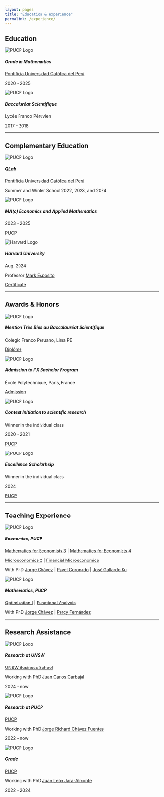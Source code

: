 ```yaml
---
layout: pages
title: "Education & experience"
permalink: /experience/
---
```


## Education

<div class="card">
  <div class="card-header">
    <img src="{{ "/assets/img/institutions/pucp-logo.png" | relative_url }}" alt="PUCP Logo">
  </div>
  <div class="card-body">
    <h5 class="card-title">Grade in Mathematics</h5>
    <p class="card-text">
      <a href="https://www.pucp.edu.pe/carrera/matematicas/">Pontificia Universidad Católica del Perú</a>
    </p>
    <p class="card-text">2020 - 2025</p>
  </div>
</div>

<div class="card">
  <div class="card-header">
    <img src="{{ "/assets/img/institutions/LyceeFrancoPeruvien.png" | relative_url }}" alt="PUCP Logo">
  </div>
  <div class="card-body">
    <h5 class="card-title">Baccaluréat Scientifique</h5>
    <p class="card-text">Lycée Franco Péruvien</p>
    <p class="card-text">2017 - 2018</p>
  </div>
</div>

---

## Complementary Education

<div class="card">
  <div class="card-header">
    <img src="{{ "/assets/img/institutions/pucp-logo.png" | relative_url }}" alt="PUCP Logo">
  </div>
  <div class="card-body">
    <h5 class="card-title">QLab</h5>
    <p class="card-text">
      <a href="https://qlab.pucp.edu.pe/">Pontificia Universidad Católica del Perú</a>
    </p>
    <p class="card-text">Summer and Winter School 2022, 2023, and 2024</p>
  </div>
</div>

<div class="card">
  <div class="card-header">
    <img src="{{ "/assets/img/institutions/pucp-logo.png" | relative_url }}" alt="PUCP Logo">
  </div>
  <div class="card-body">
    <h5 class="card-title">MA(c) Economics and Applied Mathematics</h5>
    <p class="card-text">
      2023 - 2025
    </p>
    <p class="card-text">PUCP</p>
  </div>
</div>

<div class="card">
  <div class="card-header">
    <img src="{{ "/assets/img/institutions/harvard-logo.png" | relative_url }}" alt="Harvard Logo">
  </div>
  <div class="card-body">
    <h5 class="card-title">Harvard University</h5>
    <p class="card-text">Aug. 2024</p>
    <p class="card-text">
      Professor <a href="https://professional.dce.harvard.edu/faculty/mark-esposito/">Mark Esposito</a>
    </p>
    <p class="card-text">
      <a href="{{ "/files/courses/education-and-experience/harvard_pucp.pdf" | relative_url }}">Certificate</a>
    </p>
  </div>
</div>

---

## Awards & Honors

<div class="card">
  <div class="card-header">
    <img src="{{ "/assets/img/institutions/LyceeFrancoPeruvien.png" | relative_url }}" alt="PUCP Logo">
  </div>
  <div class="card-body">
    <h5 class="card-title">Mention Très Bien au Baccalauréat Scientifique</h5>
    <p class="card-text">Colegio Franco Peruano, Lima PE</p>
    <p class="card-text">
      <a href="{{ "/files/courses/education-and-experience/notes_bac.pdf" | relative_url }}">Diplôme</a>
    </p>
  </div>
</div>

<div class="card">
  <div class="card-header">
    <img src="{{ "/assets/img/institutions/ecole-paris.png" | relative_url }}" alt="PUCP Logo">
  </div>
  <div class="card-body">
    <h5 class="card-title">Admission to l’X Bachelor Program</h5>
    <p class="card-text">École Polytechnique, Paris, France</p>
    <p class="card-text">
      <a href="{{ "/files/courses/education-and-experience/admission_l_X.pdf" | relative_url }}">Admission</a>
    </p>
  </div>
</div>

<div class="card">
  <div class="card-header">
    <img src="{{ "/assets/img/institutions/pucp-logo.png" | relative_url }}" alt="PUCP Logo">
  </div>
  <div class="card-body">
    <h5 class="card-title"> Contest Initiation to scientific research</h5>
    <p class="card-text">Winner in the individual class</p>
    <p class="card-text">2020 - 2021</p>
    <p class="card-text">
      <a href="{{ "https://facultad.pucp.edu.pe/generales-ciencias/evento/ganadores-del-concurso-proyecto-iniciacion-la-investigacion-2020/" | relative_url }}">PUCP</a>
    </p>
  </div>
</div>

<div class="card">
  <div class="card-header">
    <img src="{{ "/assets/img/institutions/pucp-logo.png" | relative_url }}" alt="PUCP Logo">
  </div>
  <div class="card-body">
    <h5 class="card-title">Excellence Scholarhsip</h5>
    <p class="card-text">Winner in the individual class</p>
    <p class="card-text">2024</p>
    <p class="card-text">
      <a href=" https://puntoedu.pucp.edu.pe/institucional/becas-excellence-scholarships-mejores-universidades-del-mundo/" target="_blank">PUCP</a>
    </p>
  </div>
</div>

---

## Teaching Experience

<div class="card">
  <div class="card-header">
    <img src="{{ "/assets/img/institutions/pucp-logo.png" | relative_url }}" alt="PUCP Logo">
  </div>
  <div class="card-body">
    <h5 class="card-title">Economics, PUCP</h5>
    <p class="card-text">
      <a href="{{ "/courses/mathematics-for-economists-3/2022-1" | relative_url }}">Mathematics for Economists 3</a> 
      | 
      <a href="{{ "/courses/mathematics-for-economists-4/2022-2" | relative_url }}">Mathematics for Economists 4</a>
    </p>
    <p class="card-text">
      <a href="{{ "/courses/microeconomics/2024-2" | relative_url }}">Microeconomics 2</a> 
      | 
      <a href="{{ "/courses/financial-microeconomics/2024-2/" | relative_url }}">Financial Microeconomics</a>
    </p>
    <p class="card-text">
      With PhD <a href="https://www.pucp.edu.pe/profesor/jorge-chavez-fuentes" target="_blank">Jorge Chávez</a> | <a href="https://www.pucp.edu.pe/profesor/pavel-coronado-castellanos" target="_blank">Pavel Coronado</a> | <a href="https://es.wikipedia.org/wiki/Jos%C3%A9_Gallardo_Ku" target="_blank">José Gallardo Ku</a>
    </p>
  </div>
</div>

<div class="card">
  <div class="card-header">
    <img src="{{ "/assets/img/institutions/pucp-logo.png" | relative_url }}" alt="PUCP Logo">
  </div>
  <div class="card-body">
    <h5 class="card-title">Mathematics, PUCP</h5>
   <p class="card-text">
      <a href="{{ "/courses/optimization-i/2024-1" | relative_url }}">Optimization I</a> 
      | 
      <a href="{{ "/courses/functional-analysis/2024-1" | relative_url }}">Functional Analysis</a>
    </p>
    <p class="card-text">
      With PhD <a href="https://www.pucp.edu.pe/profesor/jorge-chavez-fuentes" target="_blank">Jorge Chávez</a> | <a href="https://www.pucp.edu.pe/profesor/percy-fernandez-sanchez" target="_blank">Percy Fernández</a>
    </p>
  </div>
</div>

---

## Research Assistance

<div class="card">
  <div class="card-header">
    <img src="{{ "/assets/img/institutions/unsw.png" | relative_url }}" alt="PUCP Logo">
  </div>
  <div class="card-body">
    <h5 class="card-title">Research at UNSW</h5>
    <p class="card-text">
      <a href="https://www.unsw.edu.au/business/our-schools/economics">UNSW Business School</a>
    </p>
    <p class="card-text">
      Working with PhD <a href="https://sites.google.com/site/carbajaleconomics/home" target="_blank">Juan Carlos Carbajal</a>
    </p>
    <p class="card-text">2024 - now</p>
  </div>
</div>

<div class="card">
  <div class="card-header">
    <img src="{{ "/assets/img/institutions/pucp-logo.png" | relative_url }}" alt="PUCP Logo">
  </div>
  <div class="card-body">
    <h5 class="card-title">Research at PUCP</h5>
    <p class="card-text">
      <a href="https://www.pucp.edu.pe/carrera/matematicas/">PUCP</a>
    </p>
    <p class="card-text">
      Working with PhD <a href="https://www.pucp.edu.pe/profesor/jorge-chavez-fuentes" target="_blank">Jorge Richard Chávez Fuentes</a>
    </p>
    <p class="card-text">2022 - now</p>
  </div>
</div>

<div class="card">
  <div class="card-header">
    <img src="{{ "/assets/img/institutions/pucp-logo.png" | relative_url }}" alt="PUCP Logo">
  </div>
  <div class="card-body">
    <h5 class="card-title">Grade</h5>
    <p class="card-text">
      <a href="https://www.pucp.edu.pe/carrera/matematicas/">PUCP</a>
    </p>
    <p class="card-text">
      Working with PhD <a href="https://www.grade.org.pe/en/investigadores/personal/jleon/" target="_blank">Juan León Jara-Almonte</a>
    </p>
    <p class="card-text">2022 - 2024</p>
  </div>
</div>
